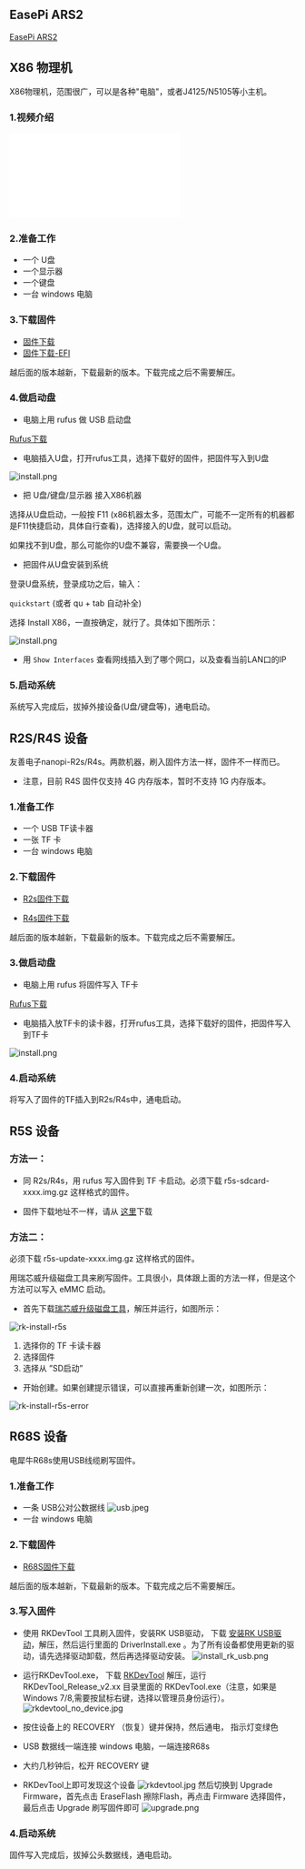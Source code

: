 ## EasePi ARS2

[EasePi ARS2](https://doc.linkease.com/zh/guide/easepi/)

## X86 物理机

X86物理机，范围很广，可以是各种"电脑"，或者J4125/N5105等小主机。

### 1.视频介绍

<iframe src="//player.bilibili.com/player.html?aid=811882019&bvid=BV1p34y1j7Jw&cid=729311389&page=1" scrolling="no" border="0" frameborder="no" framespacing="0" allowfullscreen="true"> </iframe>

### 2.准备工作

* 一个 U盘
* 一个显示器
* 一个键盘
* 一台 windows 电脑

### 3.下载固件

* [固件下载](https://fw.koolcenter.com/iStoreOS/x86_64/)
* [固件下载-EFI](https://fw.koolcenter.com/iStoreOS/x86_64/)

越后面的版本越新，下载最新的版本。下载完成之后不需要解压。

### 4.做启动盘

* 电脑上用 rufus 做 USB 启动盘 

[Rufus下载](https://rufus.ie/zh/)

* 电脑插入U盘，打开rufus工具，选择下载好的固件，把固件写入到U盘

![install.png](./install/install_x86.png)

* 把 U盘/键盘/显示器 接入X86机器

选择从U盘启动，一般按 F11 (x86机器太多，范围太广，可能不一定所有的机器都是F11快捷启动，具体自行查看)，选择接入的U盘，就可以启动。

如果找不到U盘，那么可能你的U盘不兼容，需要换一个U盘。

* 把固件从U盘安装到系统

登录U盘系统，登录成功之后，输入：

`quickstart` (或者 qu + tab 自动补全)

选择 Install X86，一直按确定，就行了。具体如下图所示：

![install.png](./install/install.png)

* 用 `Show Interfaces` 查看网线插入到了哪个网口，以及查看当前LAN口的IP

### 5.启动系统

系统写入完成后，拔掉外接设备(U盘/键盘等)，通电启动。


## R2S/R4S 设备

友善电子nanopi-R2s/R4s。两款机器，刷入固件方法一样，固件不一样而已。

* 注意，目前 R4S 固件仅支持 4G 内存版本，暂时不支持 1G 内存版本。

### 1.准备工作

* 一个 USB TF读卡器
* 一张 TF 卡
* 一台 windows 电脑

### 2.下载固件

* [R2s固件下载](https://fw.koolcenter.com/iStoreOS/r2s/)

* [R4s固件下载](https://fw.koolcenter.com/iStoreOS/r4s/)

越后面的版本越新，下载最新的版本。下载完成之后不需要解压。

### 3.做启动盘

* 电脑上用 rufus 将固件写入 TF卡

[Rufus下载](https://rufus.ie/zh/)

* 电脑插入放TF卡的读卡器，打开rufus工具，选择下载好的固件，把固件写入到TF卡

![install.png](./install/install_r2s.png)

### 4.启动系统

将写入了固件的TF插入到R2s/R4s中，通电启动。


## R5S 设备

### 方法一：

* 同 R2s/R4s，用 rufus 写入固件到 TF 卡启动。必须下载 r5s-sdcard-xxxx.img.gz 这样格式的固件。

* 固件下载地址不一样，请从 [这里](https://fw.koolcenter.com/iStoreOS/r5s/)下载

### 方法二：

必须下载 r5s-update-xxxx.img.gz 这样格式的固件。

用瑞芯威升级磁盘工具来刷写固件。工具很小，具体跟上面的方法一样，但是这个方法可以写入 eMMC 启动。

* 首先下载[瑞芯威升级磁盘工具](https://fw.koolcenter.com/iStoreOS/alpha/SDDiskTool_v1.7.zip)，解压并运行，如图所示：

![rk-install-r5s](./install/rk-install-r5s.png)

1. 选择你的 TF 卡读卡器
2. 选择固件
3. 选择从 ”SD启动”

* 开始创建。如果创建提示错误，可以直接再重新创建一次，如图所示：

![rk-install-r5s-error](./install/rk-install-r5s-error.png)

## R68S 设备

电犀牛R68s使用USB线缆刷写固件。

### 1.准备工作

* 一条 USB公对公数据线
![usb.jpeg](./install/usb.png)
* 一台 windows 电脑

### 2.下载固件

* [R68S固件下载](https://fw.koolcenter.com/iStoreOS/alpha/)

越后面的版本越新，下载最新的版本。下载完成之后不需要解压。

### 3.写入固件

* 使用 RKDevTool 工具刷入固件，安装RK USB驱动，
下载 [安装RK USB驱动](https://download.t-firefly.com/product/Board/RK356X/Tool/Window/DriverAssitant/DriverAssitant_v5.1.1.zip)，解压，然后运行里面的 DriverInstall.exe 。为了所有设备都使用更新的驱动，请先选择驱动卸载，然后再选择驱动安装。
![install_rk_usb.png](./install/install_rk_usb.png)

* 运行RKDevTool.exe，
下载 [RKDevTool](https://download.t-firefly.com/product/Board/RK356X/Tool/Window/AndroidTool/RKDevTool_Release_v2.84.zip)
解压，运行 RKDevTool_Release_v2.xx 目录里面的 RKDevTool.exe（注意，如果是 Windows 7/8,需要按鼠标右键，选择以管理员身份运行）。
![rkdevtool_no_device.jpg](./install/rkdevtool_no_device.jpg)

* 按住设备上的 RECOVERY （恢复）键并保持，然后通电， 指示灯变绿色

* USB 数据线一端连接 windows 电脑，一端连接R68s

* 大约几秒钟后，松开 RECOVERY 键

* RKDevTool上即可发现这个设备
![rkdevtool.jpg](./install/rkdevtool.jpg)
然后切换到 Upgrade Firmware，首先点击 EraseFlash 擦除Flash，再点击 Firmware 选择固件，最后点击 Upgrade 刷写固件即可
![upgrade.png](./install/upgrade.jpg)

### 4.启动系统

固件写入完成后，拔掉公头数据线，通电启动。

